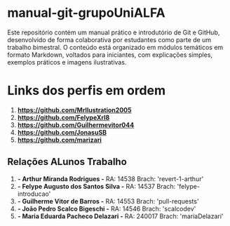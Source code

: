 # manual-git-grupoUniALFA
Este repositório contém um manual prático e introdutório de Git e GitHub, desenvolvido de forma colaborativa por estudantes como parte de um trabalho bimestral. O conteúdo está organizado em módulos temáticos em formato Markdown, voltados para iniciantes, com explicações simples, exemplos práticos e imagens ilustrativas.

# Links dos perfis em ordem

1. __https://github.com/MrIlustration2005__
2. __https://github.com/FelypeXrl8__
3. __https://github.com/Guilhermevitor044__ 
4. __https://github.com/JonasuSB__
5. __https://github.com/marizari__

## Relações ALunos Trabalho

1. __- Arthur Miranda Rodrigues -__  RA: 14538  Brach: 'revert-1-arthur'
2. __- Felype Augusto dos Santos Silva -__  RA: 14537  Brach: 'felype-introducao'
3. __- Guilherme Vitor de Barros -__  RA: 14553  Brach: 'pull-requests'
4. __- João Pedro Scalco Bigeschi -__  RA: 14546  Brach: 'scalcodev'
5. __- Maria Eduarda Pacheco Delazari -__  RA: 240017 Brach: 'mariaDelazari'